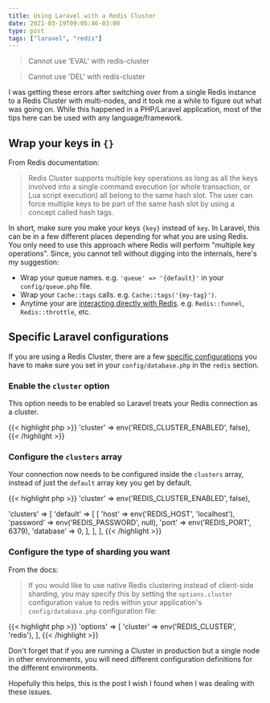 ```yaml
---
title: Using Laravel with a Redis Cluster
date: 2021-03-19T09:05:46-03:00
type: post
tags: ["laravel", "redis"]
---
```


> Cannot use 'EVAL' with redis-cluster

> Cannot use 'DEL' with redis-cluster

I was getting these errors after switching over from a single Redis instance to a Redis Cluster with multi-nodes, and it took me a while to figure out what was going on. While this happened in a PHP/Laravel application, most of the tips here can be used with any language/framework.

## Wrap your keys in `{}`

From Redis documentation: 

> Redis Cluster supports multiple key operations as long as all the keys involved into a single command execution (or whole transaction, or Lua script execution) all belong to the same hash slot. The user can force multiple keys to be part of the same hash slot by using a concept called hash tags.

In short, make sure you make your keys `{key}` instead of `key`. In Laravel, this can be in a few different places depending for what you are using Redis. You only need to use this approach where Redis will perform "multiple key operations". Since, you cannot tell without digging into the internals, here's my suggestion:

* Wrap your queue names. e.g. `'queue' => '{default}'` in your `config/queue.php` file.
* Wrap your `Cache::tags` calls. e.g. `Cache::tags('{my-tag}')`.
* Anytime your are [interacting directly with Redis](https://laravel.com/docs/8.x/redis#interacting-with-redis). e.g. `Redis::funnel`, `Redis::throttle`, etc.

## Specific Laravel configurations

If you are using a Redis Cluster, there are a few [specific configurations](https://laravel.com/docs/8.x/redis#clusters) you have to make sure you set in your `config/database.php` in the `redis` section.

### Enable the `cluster` option

This option needs to be enabled so Laravel treats your Redis connection as a cluster.

{{< highlight php >}}
'cluster' => env('REDIS_CLUSTER_ENABLED', false),
{{< /highlight >}}

### Configure the `clusters` array

Your connection now needs to be configured inside the `clusters` array, instead of just the `default` array key you get by default.

{{< highlight php >}}
'cluster' => env('REDIS_CLUSTER_ENABLED', false),

'clusters' => [
    'default' => [
        [
            'host' => env('REDIS_HOST', 'localhost'),
            'password' => env('REDIS_PASSWORD', null),
            'port' => env('REDIS_PORT', 6379),
            'database' => 0,
        ],
    ],
],
{{< /highlight >}}

### Configure the type of sharding you want

From the docs: 

> If you would like to use native Redis clustering instead of client-side sharding, you may specify this by setting the `options.cluster` configuration value to redis within your application's `config/database.php` configuration file:

{{< highlight php >}}
'options' => [
    'cluster' => env('REDIS_CLUSTER', 'redis'),
],
{{< /highlight >}}

Don't forget that if you are running a Cluster in production but a single node in other environments, you will need different configuration definitions for the different environments.

Hopefully this helps, this is the post I wish I found when I was dealing with these issues.